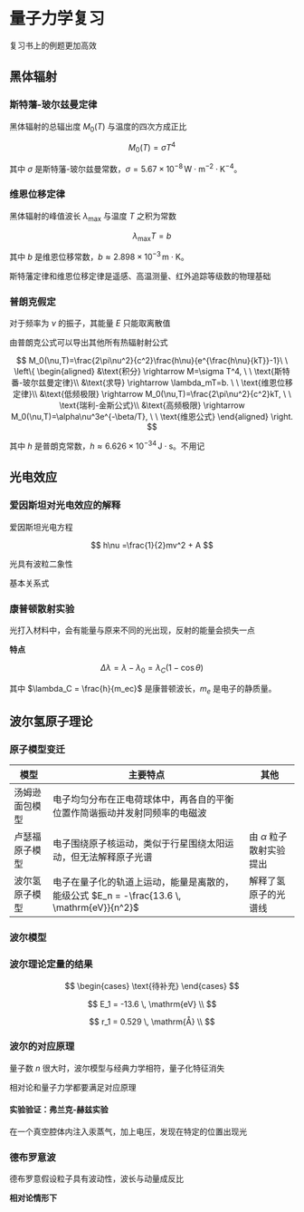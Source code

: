 # 量子力学复习

复习书上的例题更加高效

## 黑体辐射

### 斯特藩-玻尔兹曼定律

黑体辐射的总辐出度 $M_0(T)$ 与温度的四次方成正比

$$
M_0(T) = \sigma T^4
$$

其中 $\sigma$ 是斯特藩-玻尔兹曼常数，$\sigma = 5.67 \times 10^{-8} \, \mathrm{W \cdot m^{-2} \cdot K^{-4}}$。

### 维恩位移定律

黑体辐射的峰值波长 $\lambda_{\max}$ 与温度 $T$ 之积为常数

$$
\lambda_{\max} T = b
$$

其中 $b$ 是维恩位移常数，$b \approx 2.898 \times 10^{-3} \, \mathrm{m \cdot K}$。

斯特藩定律和维恩位移定律是遥感、高温测量、红外追踪等级数的物理基础

### 普朗克假定

对于频率为 $\nu$ 的振子，其能量 $E$ 只能取离散值

由普朗克公式可以导出其他所有热辐射射公式

$$
M_0(\nu,T)=\frac{2\pi\nu^2}{c^2}\frac{h\nu}{e^{\frac{h\nu}{kT}}-1}\ \
\left\{
  \begin{aligned}
  &\text{积分} \rightarrow M=\sigma T^4, \ \ \text{斯特番-玻尔兹曼定律}\\
  &\text{求导} \rightarrow \lambda_mT=b. \ \ \text{维恩位移定律}\\
  &\text{低频极限} \rightarrow M_0(\nu,T)=\frac{2\pi\nu^2}{c^2}kT, \ \ \text{瑞利-金斯公式}\\
  &\text{高频极限} \rightarrow M_0(\nu,T)=\alpha\nu^3e^{-\beta/T}, \ \ \text{维恩公式}
  \end{aligned}
\right.
$$

其中 $h$ 是普朗克常数，$h \approx 6.626 \times 10^{-34} \, \mathrm{J \cdot s}$。不用记

## 光电效应

### 爱因斯坦对光电效应的解释

爱因斯坦光电方程

$$
h\nu =\frac{1}{2}mv^2 + A
$$

光具有波粒二象性

基本关系式

### 康普顿散射实验

光打入材料中，会有能量与原来不同的光出现，反射的能量会损失一点

**特点**

$$
\Delta \lambda = \lambda -\lambda_0 = \lambda_C(1-\cos\theta)
$$

其中 $\lambda_C = \frac{h}{m_ec}$ 是康普顿波长，$m_e$ 是电子的静质量。

## 波尔氢原子理论

### 原子模型变迁

|模型 | 主要特点 | 其他 |
|---|---| --- |
|汤姆逊面包模型 | 电子均匀分布在正电荷球体中，再各自的平衡位置作简谐振动并发射同频率的电磁波 |  |
|卢瑟福原子模型 | 电子围绕原子核运动，类似于行星围绕太阳运动，但无法解释原子光谱 |由 $\alpha$ 粒子散射实验提出|
|波尔氢原子模型 | 电子在量子化的轨道上运动，能量是离散的，能级公式 $E_n = -\frac{13.6 \, \mathrm{eV}}{n^2}$ | 解释了氢原子的光谱线 |

### 波尔模型

### 波尔理论定量的结果

$$
\begin{cases}
    \text{待补充}
\end{cases}
$$

$$
E_1 = -13.6 \, \mathrm{eV} \\
$$

$$
r_1 = 0.529 \, \mathrm{Å} \\
$$

### 波尔的对应原理

量子数 $n$ 很大时，波尔模型与经典力学相符，量子化特征消失

相对论和量子力学都要满足对应原理

#### 实验验证：弗兰克-赫兹实验

在一个真空腔体内注入汞蒸气，加上电压，发现在特定的位置出现光

### 德布罗意波

德布罗意假设粒子具有波动性，波长与动量成反比

**相对论情形下**


